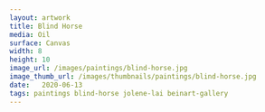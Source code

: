 ```yaml
---
layout: artwork
title: Blind Horse
media: Oil
surface: Canvas
width: 8
height: 10
image_url: /images/paintings/blind-horse.jpg
image_thumb_url: /images/thumbnails/paintings/blind-horse.jpg
date:   2020-06-13
tags: paintings blind-horse jolene-lai beinart-gallery
---
```

